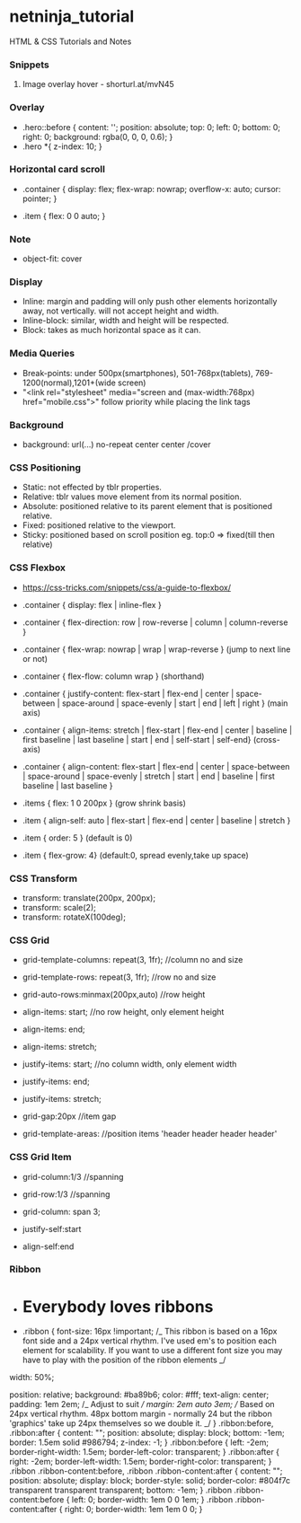 # netninja_tutorial

HTML &amp; CSS Tutorials and Notes

### Snippets 

1. Image overlay hover - shorturl.at/mvN45

### Overlay

- .hero::before {
  content: '';
  position: absolute;
  top: 0;
  left: 0;
  bottom: 0;
  right: 0;
  background: rgba(0, 0, 0, 0.6);
  }
- .hero \*{
  z-index: 10;
  }

### Horizontal card scroll

- .container {
  display: flex;
  flex-wrap: nowrap;
  overflow-x: auto;
  cursor: pointer;
  }

- .item {
  flex: 0 0 auto;
  }

### Note

- object-fit: cover

### Display

- Inline: margin and padding will only push other elements horizontally away, not vertically. will not accept height and width.
- Inline-block: similar, width and height will be respected.
- Block: takes as much horizontal space as it can.

### Media Queries

- Break-points: under 500px(smartphones), 501-768px(tablets), 769-1200(normal),1201+(wide screen)
- "<link rel="stylesheet" media="screen and (max-width:768px) href="mobile.css">" follow priority while placing the link tags

### Background

- background: url(...) no-repeat center center /cover

### CSS Positioning

- Static: not effected by tblr properties.
- Relative: tblr values move element from its normal position.
- Absolute: positioned relative to its parent element that is positioned relative.
- Fixed: positioned relative to the viewport.
- Sticky: positioned based on scroll position eg. top:0 => fixed(till then relative)

### CSS Flexbox

- https://css-tricks.com/snippets/css/a-guide-to-flexbox/
- .container { display: flex | inline-flex }
- .container { flex-direction: row | row-reverse | column | column-reverse }
- .container { flex-wrap: nowrap | wrap | wrap-reverse } (jump to next line or not)
- .container { flex-flow: column wrap } (shorthand)
- .container { justify-content: flex-start | flex-end | center | space-between | space-around | space-evenly | start | end | left | right } (main axis)
- .container { align-items: stretch | flex-start | flex-end | center | baseline | first baseline | last baseline | start | end | self-start | self-end} (cross-axis)
- .container {
  align-content: flex-start | flex-end | center | space-between | space-around | space-evenly | stretch | start | end | baseline | first baseline | last baseline }

- .items { flex: 1 0 200px } (grow shrink basis)
- .item { align-self: auto | flex-start | flex-end | center | baseline | stretch }
- .item { order: 5 } (default is 0)
- .item { flex-grow: 4} (default:0, spread evenly,take up space)

### CSS Transform

- transform: translate(200px, 200px);
- transform: scale(2);
- transform: rotateX(100deg);

### CSS Grid
  - grid-template-columns: repeat(3, 1fr);    //column no and size
  - grid-template-rows: repeat(3, 1fr);       //row no and size

  - grid-auto-rows:minmax(200px,auto)         //row height

  - align-items: start;                       //no row height, only element height
  - align-items: end;                          
  - align-items: stretch;


  - justify-items: start;                     //no column width, only element width
  - justify-items: end;                        
  - justify-items: stretch;

  - grid-gap:20px                             //item gap

  - grid-template-areas:                      //position items
    'header header header header'



### CSS Grid Item
  - grid-column:1/3                           //spanning
  - grid-row:1/3                              //spanning
  - grid-column: span 3;

  - justify-self:start
  - align-self:end



### Ribbon

- <h1 class="ribbon">
     <strong class="ribbon-content">Everybody loves ribbons</strong>
  </h1>

- .ribbon {
  font-size: 16px !important;
  /_ This ribbon is based on a 16px font side and a 24px vertical rhythm. I've used em's to position each element for scalability. If you want to use a different font size you may have to play with the position of the ribbon elements _/

width: 50%;
  
 position: relative;
background: #ba89b6;
color: #fff;
text-align: center;
padding: 1em 2em; /_ Adjust to suit _/
margin: 2em auto 3em; /_ Based on 24px vertical rhythm. 48px bottom margin - normally 24 but the ribbon 'graphics' take up 24px themselves so we double it. _/
}
.ribbon:before, .ribbon:after {
content: "";
position: absolute;
display: block;
bottom: -1em;
border: 1.5em solid #986794;
z-index: -1;
}
.ribbon:before {
left: -2em;
border-right-width: 1.5em;
border-left-color: transparent;
}
.ribbon:after {
right: -2em;
border-left-width: 1.5em;
border-right-color: transparent;
}
.ribbon .ribbon-content:before, .ribbon .ribbon-content:after {
content: "";
position: absolute;
display: block;
border-style: solid;
border-color: #804f7c transparent transparent transparent;
bottom: -1em;
}
.ribbon .ribbon-content:before {
left: 0;
border-width: 1em 0 0 1em;
}
.ribbon .ribbon-content:after {
right: 0;
border-width: 1em 1em 0 0;
}
